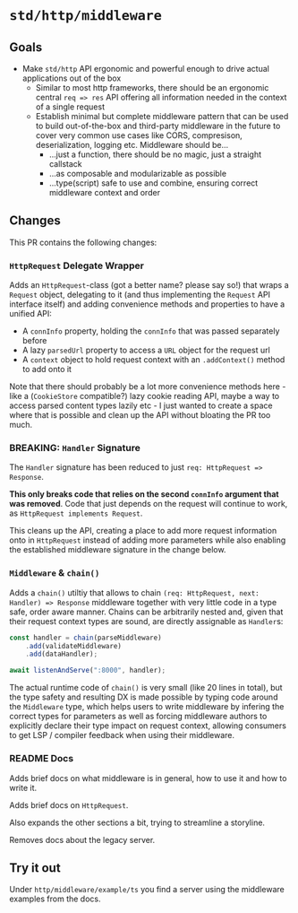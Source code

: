 # `std/http/middleware`

## Goals

- Make `std/http` API ergonomic and powerful enough to drive actual applications out of the box
  - Similar to most http frameworks, there should be an ergonomic central `req => res` API
    offering all information needed in the context of a single request
  - Establish minimal but complete middleware pattern that can be used to build out-of-the-box
    and third-party middleware in the future to cover very common use cases like CORS, compresison,
    deserialization, logging etc. Middleware should be...
    - ...just a function, there should be no magic, just a straight callstack
    - ...as composable and modularizable as possible
    - ...type(script) safe to use and combine, ensuring correct middleware context and order

## Changes

This PR contains the following changes:

### `HttpRequest` Delegate Wrapper

Adds an `HttpRequest`-class (got a better name? please say so!) that wraps a `Request` object,
delegating to it (and thus implementing the `Request` API interface itself) and adding convenience
methods and properties to have a unified API:

- A `connInfo` property, holding the `connInfo` that was passed separately before
- A lazy `parsedUrl` property to access a `URL` object for the request url
- A `context` object to hold request context with an `.addContext()` method to add onto it

Note that there should probably be a lot more convenience methods here - like a (`CookieStore` compatible?) lazy cookie reading
API, maybe a way to access parsed content types lazily etc - I just wanted to create a space where that is possible and clean up
the API without bloating the PR too much.

### **BREAKING**: `Handler` Signature

The `Handler` signature has been reduced to just `req: HttpRequest => Response`.

**This only breaks code that relies on the second `connInfo` argument that was removed**. Code that just depends on the request
will continue to work, as `HttpRequest implements Request`.

This cleans up the API, creating a place to add more request information onto in `HttpRequest` instead of adding more parameters
while also enabling the established middleware signature in the change below.

### `Middleware` & `chain()`

Adds a `chain()` utiltiy that allows to chain `(req: HttpRequest, next: Handler) => Response` middleware together with very little
code in a type safe, order aware manner. Chains can be arbitrarily nested and, given that their request context types are sound,
are directly assignable as `Handler`s:

```typescript
const handler = chain(parseMiddleware)
    .add(validateMiddleware)
    .add(dataHandler);

await listenAndServe(":8000", handler);
```

The actual runtime code of `chain()` is very small (like 20 lines in total), but the type safety and resulting DX is made possible
by typing code around the `Middleware` type, which helps users to write middleware by infering the correct types for parameters
as well as forcing middleware authors to explicitly declare their type impact on request context, allowing consumers to get LSP
/ compiler feedback when using their middleware.

### README Docs

Adds brief docs on what middleware is in general, how to use it and how to write it.

Adds brief docs on `HttpRequest`.

Also expands the other sections a bit, trying to streamline a storyline.

Removes docs about the legacy server.

## Try it out

Under `http/middleware/example/ts` you find a server using the middleware examples from the docs.

